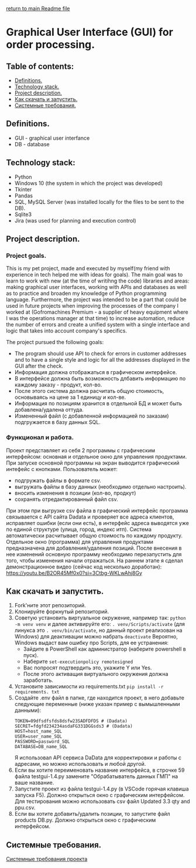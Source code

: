 [return to main Readme file](https://github.com/gaifut/Project0)

# Graphical User Interface (GUI) for order processing.

## Table of contents:
- [Definitions.](#Definitions)
- [Technology stack.](#Technology-stack)
- [Project description.](#Project-description)
- [Как скачать и запустить.](#Как-скачать-и-запустить)
- [Системные требования.](#Системные-требования)

## Definitions.
- GUI - graphical user interfance
- DB - database

## Technology stack:
- Python
- Windows 10 (the system in which the project was developed)
- Tkinter
- Pandas
- SQL, MySQL Server (was installed locally for the files to be sent to the DB).
- Sqlite3
- Jira (was used for planning and execution control)

## Project description.
### Project goals.
This is my pet project, made and executed by myself(my friend with experience in tech helped me with ideas for goals).
The main goal was to learn to work with new (at the time of writihng the code) libraries and areas: making graphical user interfaces, working with APIs and databases as well as to practice and broaden my knowledge of Python programming language.
Furthermore, the project was intended to be a part that could be used in future projects when improving the processes of the company I worked at (Gofromachines Premium - a supplier of heavy equipment where I was the operations manager at that time) to increase automation, reduce the number of errors and create a unified system with a single interface and logic that takes into account company's specifics.

The project pursued the following goals:
- The program should use API to check for errors in customer addresses and to have a single style and logic for all the addresses displayed in the GUI after the check.
- Информация должна отображаться в графическом интерфейсе.
- В интерфейсе должна быть возможность длбавить информацию по каждому заказу - продукт, кол-во.
- После этого система должна расчитать общую стоимость, основываясь на цене за 1 единицу и кол-ве.
- Информация по позициям хранится в отдельной БД и может быть добавлена/удалена оттуда.
- Измененный файл (с добавленной информацией по заказам) подгружается в базу данных SQL.
### Функционал и работа.
Проект представляет из себя 2 программы с графическим интерфейсом: основная и отдельное окно для управления продуктами. 
При запуске основной программы на экран выводится графический интефейс с кнопками. Пользователь может:
- подгружать файлы в формате csv.
- выгружать файлы в базу данных (необходимо отдельно настроить).
- вносить изменения в позиции (кол-во, продкут)
- сохранять отредактированный файл csv.

При этом при выгрузке csv файла в графический интерфейс программа связывается с API сайта Dadata и проверяет все адреса клиентов, исправляет ошибки (если они есть), в интерфейс адреса выводятся уже по единой структуре (улица, город, индекс итп).
Система автоматически расчитывает общую стоимость по каждому продукту.
Отдельное окно (программа) для управления продуктами предназначена для добавления/удаления позиций. После внесения в нее изменений основную программу необходимо перезапустить для того, чтобы изменения начали отражаться.
На раннем этапе я сделал демонстрационное видео (сейчас код несколько доработан): https://youtu.be/B2OR45Mf0x0?si=3Ctbg-WKLwAhj8Gy

## Как скачать и запустить.
1. Fork'ните этот репозиторий.
2. Клонируйте форкнутый репозиторий.
3. Советую установить виртуальное окружение, например так: ```python -m venv venv```
   и далее активируйте его: ```. venv/Scripts/activate``` (для линукса это ```. venv/bin/activate```, но данный проект реализован на Windows)
   для деактивации можно набрать ```deactivate```
   Вероятно, Windows выдаст вам ошибку про Scripts, для ее устранения:
    - Зайдите в PowerShell как администратор (наберите powershell в пуск).
    - Наберите ```set-executionpolicy remotesigned```
    - Вас попросят подтвердить это, укажите Y или Yes.
    - После этого активащия виртуального окружения должна заработать.
4. Установите зависимости из requirements.txt
   ```pip install -r requirements. txt```
5. Создайте .env файл в папке, где находится проект, в него добавьте следующие переменные (ниже указан пример с вымышленными данными):
   ```
   TOKEN=09dfsdfsfds8dsfw23SADFDFDS # (Dadata)
   SECRET=fdgfd234234asdaFG331DGGsds3 # (Dadata)
   HOST=host_name_SQL
   USER=user_name_SQL
   PASSWORD=password_SQL
   DATABASE=DB_name_SQL
   ```
   Я использовал API сервиса DaData для корректировки и работы с адресами, но можно использовать и любой другой.
6. Если вы хотите переименовать название интерфейса, в строчке 59 файла testgui-1.4.py замените "Обрабатыватель данных ГМП" на ваше название.
7. Запустите проект из файла testgui-1.4.py (в VSCode горячая клавиша запуска F5). Должно открыться окно с графическим интерфейсом. Для тестирования можно использовать csv файл Updated 3.3 qty and ppu.csv.
8. Если вы хотите добавить/удалить позиции, то запустите файл products DB.py. Должно открыться окно с графическим интерфейсом.
## Системные требования.
[Системные требования проекта](https://github.com/gaifut/Project0/blob/main/requirements.txt)
